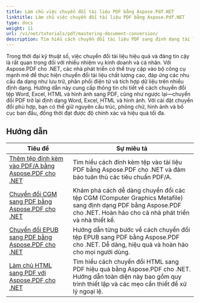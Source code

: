 ```yaml
---
title: Làm chủ việc chuyển đổi tài liệu PDF bằng Aspose.Pdf.NET
linktitle: Làm chủ việc chuyển đổi tài liệu PDF bằng Aspose.Pdf.NET
type: docs
weight: 11
url: /vi/net/tutorials/pdf/mastering-document-conversion/
description: Tìm hiểu cách chuyển đổi tài liệu PDF sang định dạng tài liệu Word có thể chỉnh sửa một cách dễ dàng bằng Aspose.Pdf.NET.
---
```


Trong thời đại kỹ thuật số, việc chuyển đổi tài liệu hiệu quả và đáng tin cậy là rất quan trọng đối với nhiều nhiệm vụ kinh doanh và cá nhân. Với Aspose.PDF cho .NET, các nhà phát triển có thể truy cập vào bộ công cụ mạnh mẽ để thực hiện chuyển đổi tài liệu chất lượng cao, đáp ứng các nhu cầu đa dạng như lưu trữ, phân phối điện tử và tích hợp dữ liệu trên nhiều định dạng. Hướng dẫn này cung cấp thông tin chi tiết về cách chuyển đổi tệp Word, Excel, HTML và hình ảnh sang PDF, cũng như ngược lại—chuyển đổi PDF trở lại định dạng Word, Excel, HTML và hình ảnh. Với cài đặt chuyển đổi phù hợp, bạn có thể giữ nguyên cấu trúc, phông chữ, hình ảnh và bố cục ban đầu, đồng thời đạt được độ chính xác và hiệu quả tối đa.

## Hướng dẫn
| Tiêu đề | Sự miêu tả |
| --- | --- | 
| [Thêm tệp đính kèm vào PDF/A bằng Aspose.PDF cho .NET](./adding-attachment-to-pdfa/) | Tìm hiểu cách đính kèm tệp vào tài liệu PDF bằng Aspose.PDF cho .NET và đảm bảo tuân thủ các tiêu chuẩn PDF/A. | 
| [Chuyển đổi CGM sang PDF bằng Aspose.PDF cho .NET](./convert-cgm-to-pdf/) | Khám phá cách dễ dàng chuyển đổi các tệp CGM (Computer Graphics Metafile) sang định dạng PDF bằng Aspose.PDF cho .NET. Hoàn hảo cho cả nhà phát triển và nhà thiết kế. |  
| [Chuyển đổi EPUB sang PDF bằng Aspose.PDF cho .NET](./convert-epub-to-pdf/) | Hướng dẫn từng bước về cách chuyển đổi tệp EPUB sang PDF bằng Aspose.PDF cho .NET. Dễ dàng, hiệu quả và hoàn hảo cho mọi người dùng. |   
| [Làm chủ HTML sang PDF với Aspose.PDF cho .NET](./mastering-html-to-pdf/) | Tìm hiểu cách chuyển đổi HTML sang PDF hiệu quả bằng Aspose.PDF cho .NET. Hướng dẫn toàn diện này bao gồm quy trình thiết lập và các mẹo cần thiết để xử lý ngoại lệ. |  